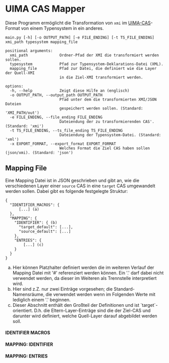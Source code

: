# UIMA CAS Mapper

Diese Programm ermöglicht die Transformation von ``xmi`` im [UIMA-CAS](https://uima.apache.org/)-Format von einem Typensystem in ein anderes.  
```
main.py [-h] [-o OUTPUT_PATH] [-e FILE_ENDING] [-t TS_FILE_ENDING] xmi_path typesystem mapping_file

positional arguments:                                                                                     
  xmi_path              Ordner-Pfad der XMI die transformiert werden sollen.
  typesystem            Pfad zur Typensystem-Deklarations-Datei (XML).
  mapping_file          Pfad zur Datei, die definiert wie die Layer der Quell-XMI
                        in die Ziel-XMI transformiert werden.
  
options:
  -h, --help            Zeigt diese Hilfe an (englisch)
  -o OUTPUT_PATH, --output_path OUTPUT_PATH
                        Pfad unter dem die transformierten XMI/JSON Dateien
                        gespeichert werden sollen. (Standard: 'XMI_PATH/out')
  -e FILE_ENDING, --file_ending FILE_ENDING
                        Dateiendung der zu transformierenden CAS'. (Standard: 'xmi')
  -t TS_FILE_ENDING, --ts_file_ending TS_FILE_ENDING
                        Dateiendung der Typensystem-Datei. (Standard: 'xml')
  -x EXPORT_FORMAT, --export_format EXPORT_FORMAT
                        Welches Format die Ziel CAS haben sollen (json/xmi). (Standard: 'json')
```

## Mapping File

Eine Mapping Datei ist in JSON geschrieben und gibt an, wie die verschiedenen Layer einer `source` CAS in eine `target` CAS umgewandelt werden sollen.
Dabei gibt es folgende festgelegte Struktur:
```
{
  "IDENTIFIER_MACROS": {
      [...] (a)
  },
  "MAPPING": {
    "IDENTIFIER": { (b)
      "target_default": [...],
      "source_default": [...]
    },
    "ENTRIES": {
        [...] (c)
    }
  }
}
```
<ol type="a">
  <li>
    Hier können Platzhalter definiert werden die im weiteren Verlauf der Mapping Datei mit '#' referenziert werden können.
    Ein '.' darf dabei nicht verwendet werden, da dieser im Weiteren als Trennstelle interpretiert wird. 
  </li>
  <li>
    Hier sind z.Z. nur zwei Einträge vorgesehen;
    die Standard-Namensräume, die verwendet werden wenn im Folgenden Werte mit lediglich einem '.' beginnen.
  </li>
  <li>
    Dieser Abschnitt enthält den Großteil der Definitionen und ist `target`-orientiert.
    D.h. die Eltern-Layer-Einträge sind die der Ziel-CAS und darunter wird definiert, welche Quell-Layer darauf abgebildet werden soll.
  </li>
</ol>

#### IDENTIFIER MACROS
#### MAPPING: IDENTIFIER
#### MAPPING: ENTRIES